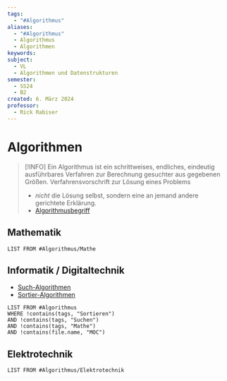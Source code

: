 ```yaml
---
tags:
  - "#Algorithmus"
aliases:
  - "#Algorithmus"
  - Algorithmus
  - Algorithmen
keywords: 
subject:
  - VL
  - Algorithmen und Datenstrukturen
semester:
  - SS24
  - B2
created: 6. März 2024
professor:
  - Rick Rabiser
---
```

 

# Algorithmen

> [!INFO] Ein Algorithmus ist ein schrittweises, endliches, eindeutig ausführbares Verfahren zur Berechnung gesuchter aus gegebenen Größen.
> Verfahrensvorschrift zur Lösung eines Problems
> - *nicht* die Lösung selbst, sondern eine an jemand andere gerichtete Erklärung.
> - [Algorithmusbegriff](ds-algo/Algorithmusbegriff.md)



## Mathematik

```dataview
LIST FROM #Algorithmus/Mathe 
```

## Informatik / Digitaltechnik

- [Such-Algorithmen](DS-Algo/{MOC}%20Suchen.md)
- [Sortier-Algorithmen](DS-Algo/{MOC}%20Sortieren.md)

```dataview
LIST FROM #Algorithmus 
WHERE !contains(tags, "Sortieren")
AND !contains(tags, "Suchen")
AND !contains(tags, "Mathe")
AND !contains(file.name, "MOC")
```

## Elektrotechnik

```dataview
LIST FROM #Algorithmus/Elektrotechnik 
```
